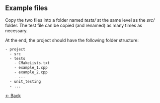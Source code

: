 ## Example files
Copy the two files into a folder named *tests/* at the same level as the *src/* folder. The test file can be copied (and renamed) as many times as necessary.

At the end, the project should have the following folder structure:
```bash
- project
  - src
  - tests
    - CMakeLists.txt
    - example_1.cpp
    - example_2.cpp
    - ...
  - unit_testing
  - ...
```

[← Back](../README.md)
